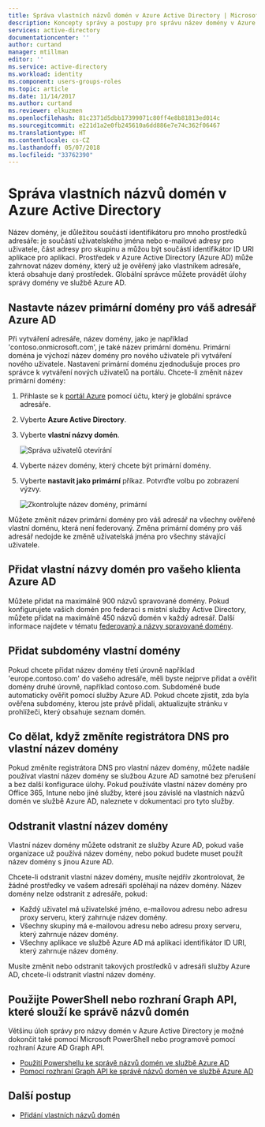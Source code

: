 ```yaml
---
title: Správa vlastních názvů domén v Azure Active Directory | Microsoft Docs
description: Koncepty správy a postupy pro správu název domény v Azure Active Directory
services: active-directory
documentationcenter: ''
author: curtand
manager: mtillman
editor: ''
ms.service: active-directory
ms.workload: identity
ms.component: users-groups-roles
ms.topic: article
ms.date: 11/14/2017
ms.author: curtand
ms.reviewer: elkuzmen
ms.openlocfilehash: 81c2371d5dbb17399071c80ff4e8b81813ed014c
ms.sourcegitcommit: e221d1a2e0fb245610a6dd886e7e74c362f06467
ms.translationtype: HT
ms.contentlocale: cs-CZ
ms.lasthandoff: 05/07/2018
ms.locfileid: "33762390"
---
```

# <a name="managing-custom-domain-names-in-your-azure-active-directory"></a>Správa vlastních názvů domén v Azure Active Directory
Název domény, je důležitou součástí identifikátoru pro mnoho prostředků adresáře: je součástí uživatelského jména nebo e-mailové adresy pro uživatele, část adresy pro skupinu a můžou být součástí identifikátor ID URI aplikace pro aplikaci. Prostředek v Azure Active Directory (Azure AD) může zahrnovat název domény, který už je ověřený jako vlastníkem adresáře, která obsahuje daný prostředek. Globální správce můžete provádět úlohy správy domény ve službě Azure AD.

## <a name="set-the-primary-domain-name-for-your-azure-ad-directory"></a>Nastavte název primární domény pro váš adresář Azure AD
Při vytváření adresáře, název domény, jako je například 'contoso.onmicrosoft.com', je také název primární doménu. Primární doména je výchozí název domény pro nového uživatele při vytváření nového uživatele. Nastavení primární doménu zjednodušuje proces pro správce k vytváření nových uživatelů na portálu. Chcete-li změnit název primární domény:

1. Přihlaste se k [portál Azure](https://portal.azure.com) pomocí účtu, který je globální správce adresáře.
2. Vyberte **Azure Active Directory**.
3. Vyberte **vlastní názvy domén**.
     
   ![Správa uživatelů otevírání](./media/active-directory-domains-manage-azure-portal/add-custom-domain.png)
4. Vyberte název domény, který chcete být primární domény.
5. Vyberte **nastavit jako primární** příkaz. Potvrďte volbu po zobrazení výzvy.
   
   ![Zkontrolujte název domény, primární](./media/active-directory-domains-manage-azure-portal/make-primary-domain.png)

Můžete změnit název primární domény pro váš adresář na všechny ověřené vlastní doménu, která není federovaný. Změna primární domény pro váš adresář nedojde ke změně uživatelská jména pro všechny stávající uživatele.

## <a name="add-custom-domain-names-to-your-azure-ad-tenant"></a>Přidat vlastní názvy domén pro vašeho klienta Azure AD
Můžete přidat na maximálně 900 názvů spravované domény. Pokud konfigurujete vašich domén pro federaci s místní služby Active Directory, můžete přidat na maximálně 450 názvů domén v každý adresář. Další informace najdete v tématu [federovaný a názvy spravované domény](https://docs.microsoft.com/azure/active-directory/active-directory-add-domain-concepts#federated-and-managed-domain-names).

## <a name="add-subdomains-of-a-custom-domain"></a>Přidat subdomény vlastní domény
Pokud chcete přidat název domény třetí úrovně například 'europe.contoso.com' do vašeho adresáře, měli byste nejprve přidat a ověřit domény druhé úrovně, například contoso.com. Subdoméně bude automaticky ověřit pomocí služby Azure AD. Pokud chcete zjistit, zda byla ověřena subdomény, kterou jste právě přidali, aktualizujte stránku v prohlížeči, který obsahuje seznam domén.

## <a name="what-to-do-if-you-change-the-dns-registrar-for-your-custom-domain-name"></a>Co dělat, když změníte registrátora DNS pro vlastní název domény
Pokud změníte registrátora DNS pro vlastní název domény, můžete nadále používat vlastní název domény se službou Azure AD samotné bez přerušení a bez další konfigurace úlohy. Pokud používáte vlastní název domény pro Office 365, Intune nebo jiné služby, které jsou závislé na vlastních názvů domén ve službě Azure AD, naleznete v dokumentaci pro tyto služby.

## <a name="delete-a-custom-domain-name"></a>Odstranit vlastní název domény
Vlastní název domény můžete odstranit ze služby Azure AD, pokud vaše organizace už používá název domény, nebo pokud budete muset použít název domény s jinou Azure AD.

Chcete-li odstranit vlastní název domény, musíte nejdřív zkontrolovat, že žádné prostředky ve vašem adresáři spoléhají na název domény. Název domény nelze odstranit z adresáře, pokud:

* Každý uživatel má uživatelské jméno, e-mailovou adresu nebo adresu proxy serveru, který zahrnuje název domény.
* Všechny skupiny má e-mailovou adresu nebo adresu proxy serveru, který zahrnuje název domény.
* Všechny aplikace ve službě Azure AD má aplikaci identifikátor ID URI, který zahrnuje název domény.

Musíte změnit nebo odstranit takových prostředků v adresáři služby Azure AD, chcete-li odstranit vlastní název domény.

## <a name="use-powershell-or-graph-api-to-manage-domain-names"></a>Použijte PowerShell nebo rozhraní Graph API, které slouží ke správě názvů domén
Většinu úloh správy pro názvy domén v Azure Active Directory je možné dokončit také pomocí Microsoft PowerShell nebo programově pomocí rozhraní Azure AD Graph API.

* [Použití Powershellu ke správě názvů domén ve službě Azure AD](https://msdn.microsoft.com/library/azure/e1ef403f-3347-4409-8f46-d72dafa116e0#BKMK_ManageDomains)
* [Pomocí rozhraní Graph API ke správě názvů domén ve službě Azure AD](https://msdn.microsoft.com/Library/Azure/Ad/Graph/api/domains-operations)

## <a name="next-steps"></a>Další postup
* [Přidání vlastních názvů domén](add-custom-domain.md)

